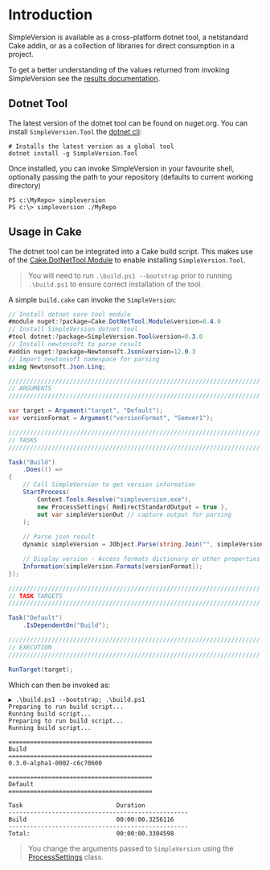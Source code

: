 Introduction
============

SimpleVersion is available as a cross-platform dotnet tool, a netstandard Cake
addin, or as a collection of libraries for direct consumption in a project.

To get a better understanding of the values returned from invoking SimpleVersion
see the [results documentation][results].

Dotnet Tool
-----------------

The latest version of the dotnet tool can be found on nuget.org.
You can install `SimpleVersion.Tool` the [dotnet cli]:

```posh
# Installs the latest version as a global tool
dotnet install -g SimpleVersion.Tool
```

Once installed, you can invoke SimpleVersion in your favourite shell, optionally passing the path to your repository (defaults to current working directory)

```posh
PS c:\MyRepo> simpleversion
PS c:\> simpleversion ./MyRepo
```

Usage in Cake
-------------

The dotnet tool can be integrated into a Cake build script. This makes use
of the [Cake.DotNetTool.Module] to enable installing `SimpleVersion.Tool`.
> You will need to run `.\build.ps1 --bootstrap` prior to running `.\build.ps1` to ensure correct installation of the tool.

A simple `build.cake` can invoke the `SimpleVersion`:

```c#
// Install dotnet core tool module
#module nuget:?package=Cake.DotNetTool.Module&version=0.4.0
// Install SimpleVersion dotnet tool
#tool dotnet:?package=SimpleVersion.Tool&version=0.3.0
// Install newtonsoft to parse result
#addin nuget:?package=Newtonsoft.Json&version=12.0.3
// Import newtonsoft namespace for parsing
using Newtonsoft.Json.Linq;

//////////////////////////////////////////////////////////////////////
// ARGUMENTS
//////////////////////////////////////////////////////////////////////

var target = Argument("target", "Default");
var versionFormat = Argument("versionFormat", "Semver1");

//////////////////////////////////////////////////////////////////////
// TASKS
//////////////////////////////////////////////////////////////////////

Task("Build")
    .Does(() =>
{
    // Call SimpleVersion to get version information
    StartProcess(
        Context.Tools.Resolve("simpleversion.exe"),
        new ProcessSettings{ RedirectStandardOutput = true }, 
        out var simpleVersionOut // capture output for parsing
    );
    
    // Parse json result
    dynamic simpleVersion = JObject.Parse(string.Join("", simpleVersionOut));

    // Display version - Access formats dictionary or other properties
    Information(simpleVersion.Formats[versionFormat]);
});

//////////////////////////////////////////////////////////////////////
// TASK TARGETS
//////////////////////////////////////////////////////////////////////

Task("Default")
    .IsDependentOn("Build");

//////////////////////////////////////////////////////////////////////
// EXECUTION
//////////////////////////////////////////////////////////////////////

RunTarget(target);
```
Which can then be invoked as:

```posh
▶ .\build.ps1 --bootstrap; .\build.ps1 
Preparing to run build script...
Running build script...
Preparing to run build script...
Running build script...

========================================
Build
========================================
0.3.0-alpha1-0002-c6c70600

========================================
Default
========================================

Task                          Duration
--------------------------------------------------
Build                         00:00:00.3256116
--------------------------------------------------
Total:                        00:00:00.3304598
```
> You change the arguments passed to `SimpleVersion` using the [ProcessSettings] class.

[Results]: ./results.md
[dotnet cli]: https://docs.microsoft.com/en-us/dotnet/core/tools/global-tools
[Cake.DotNetTool.Module]: https://www.gep13.co.uk/blog/introducing-cake.dotnettool.module
[ProcessSettings]: https://cakebuild.net/api/Cake.Core.IO/ProcessSettings/